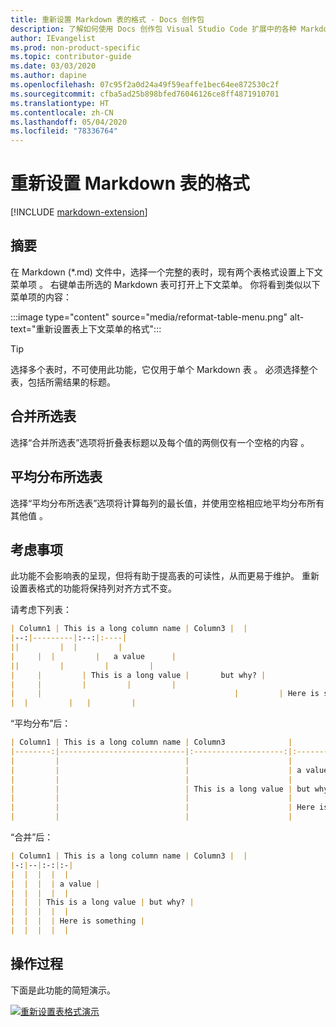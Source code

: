 ```yaml
---
title: 重新设置 Markdown 表的格式 - Docs 创作包
description: 了解如何使用 Docs 创作包 Visual Studio Code 扩展中的各种 Markdown 表格式设置功能。
author: IEvangelist
ms.prod: non-product-specific
ms.topic: contributor-guide
ms.date: 03/03/2020
ms.author: dapine
ms.openlocfilehash: 07c95f2a0d24a49f59eaffe1bec64ee872530c2f
ms.sourcegitcommit: cfba5ad25b898bfed76046126ce8ff4871910701
ms.translationtype: HT
ms.contentlocale: zh-CN
ms.lasthandoff: 05/04/2020
ms.locfileid: "78336764"
---
```

# <a name="reformat-markdown-tables"></a>重新设置 Markdown 表的格式

[!INCLUDE [markdown-extension](includes/markdown-extension.md)]

## <a name="summary"></a>摘要

在 Markdown (\*.md) 文件中，选择一个完整的表时，现有两个表格式设置上下文菜单项  。 右键单击所选的 Markdown 表可打开上下文菜单。 你将看到类似以下菜单项的内容：

:::image type="content" source="media/reformat-table-menu.png" alt-text="重新设置表上下文菜单的格式":::

> [!TIP]
> 选择多个表时，不可使用此功能，它仅用于单个 Markdown 表  。 必须选择整个表，包括所需结果的标题。

## <a name="consolidate-selected-table"></a>合并所选表

选择“合并所选表”选项将折叠表标题以及每个值的两侧仅有一个空格的内容  。

## <a name="evenly-distribute-selected-table"></a>平均分布所选表

选择“平均分布所选表”选项将计算每列的最长值，并使用空格相应地平均分布所有其他值  。

## <a name="considerations"></a>考虑事项

此功能不会影响表的呈现，但将有助于提高表的可读性，从而更易于维护。 重新设置表格式的功能将保持列对齐方式不变。

请考虑下列表：

```markdown
| Column1 | This is a long column name | Column3 |  |
|--:|---------|:--:|:----|
||         |  |         |
|     |  |         |   a value      |
||         |         |         |
|     |         | This is a long value |       but why? |
|     |         |         |         |
|     |                                           |         | Here is something |
|  |         |   |         |
```

“平均分布”后：

```markdown
| Column1 | This is a long column name | Column3              |                   |
|--------:|----------------------------|:--------------------:|:------------------|
|         |                            |                      |                   |
|         |                            |                      | a value           |
|         |                            |                      |                   |
|         |                            | This is a long value | but why?          |
|         |                            |                      |                   |
|         |                            |                      | Here is something |
|         |                            |                      |                   |
```

“合并”后：

```markdown
| Column1 | This is a long column name | Column3 |  |
|-:|--|:-:|:-|
|  |  |  |  |
|  |  |  | a value |
|  |  |  |  |
|  |  | This is a long value | but why? |
|  |  |  |  |
|  |  |  | Here is something |
|  |  |  |  |
```

## <a name="in-action"></a>操作过程

下面是此功能的简短演示。

[![重新设置表格式演示](media/reformat-table.gif)](media/reformat-table.gif#lightbox)
